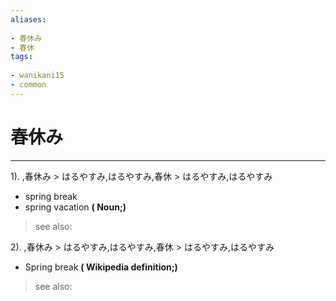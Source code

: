 ```yaml
---
aliases:
    
- 春休み
- 春休
tags:
    
- wanikani15
- common
---
```


# 春休み
---
1).
,春休み > はるやすみ,はるやすみ,春休 > はるやすみ,はるやすみ

- spring break
- spring vacation
**( Noun;)**
> see also: 
            
2).
,春休み > はるやすみ,はるやすみ,春休 > はるやすみ,はるやすみ

- Spring break
**( Wikipedia definition;)**
> see also: 
            